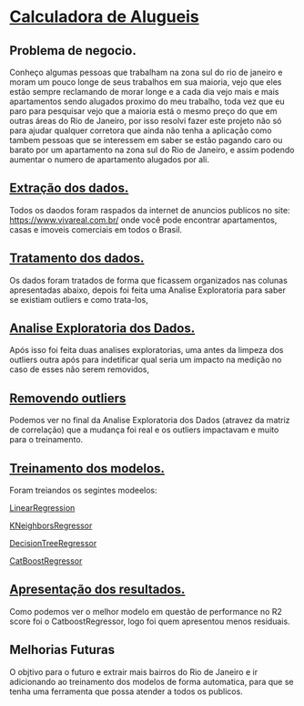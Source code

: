 # [Calculadora de Alugueis]( https://calculadora-de-alugueis.herokuapp.com/)

## Problema de negocio.

Conheço algumas pessoas que trabalham na zona sul do rio de janeiro e moram um pouco longe de seus trabalhos em sua maioria, vejo que eles estão sempre reclamando de morar longe e a cada dia vejo mais e mais apartamentos sendo alugados proximo do meu trabalho, toda vez que eu paro para pesquisar vejo que a maioria está o mesmo preço do que em outras áreas do Rio de Janeiro, por isso resolvi fazer este projeto não só para ajudar qualquer corretora que ainda não tenha a aplicação como tambem pessoas que se interessem em saber se estão pagando caro ou barato por um apartamento na zona sul do Rio de Janeiro, e assim podendo aumentar o numero de apartamento alugados por ali.

## [Extração dos dados.](https://github.com/thiago-vale/Data-Science/blob/main/calculadora-de-alugueis/Coletando-dados.py)

Todos os daodos foram raspados da internet de anuncios publicos no site: https://www.vivareal.com.br/ onde você pode encontrar apartamentos, casas e imoveis comerciais em todos o Brasil.

## [Tratamento dos dados.](https://github.com/thiago-vale/Data-Science/blob/main/calculadora-de-alugueis/Tratando-os-dados.py)

Os dados foram tratados de forma que ficassem organizados nas colunas apresentadas abaixo, depois foi feita uma Analise Exploratoria para saber se existiam outliers e como trata-los,


## [Analise Exploratoria dos Dados.](https://github.com/thiago-vale/Data-Science/blob/main/calculadora-de-alugueis/AED.ipynb)

Após isso foi feita duas analises exploratorias, uma antes da limpeza dos outliers outra após para indetificar qual seria um impacto na medição no caso de esses não serem removidos,

## [Removendo outliers](https://github.com/thiago-vale/Data-Science/blob/main/calculadora-de-alugueis/Limpando-outliers.py)

Podemos ver no final da Analise Exploratoria dos Dados (atravez da matriz de correlação) que a mudança foi real e os outliers impactavam e muito para o treinamento.

## [Treinamento dos modelos.](https://github.com/thiago-vale/Data-Science/blob/main/calculadora-de-alugueis/Escolhendo%20os%20Modelo.ipynb)

Foram treiandos os segintes modeelos:

[LinearRegression](https://scikit-learn.org/stable/modules/generated/sklearn.linear_model.LinearRegression.html)

[KNeighborsRegressor](https://scikit-learn.org/stable/modules/generated/sklearn.neighbors.KNeighborsRegressor.html)

[DecisionTreeRegressor](https://scikit-learn.org/stable/modules/generated/sklearn.tree.DecisionTreeRegressor.html)

[CatBoostRegressor](https://catboost.ai/docs/concepts/python-reference_catboostregressor.html)

## [Apresentação dos resultados.](https://github.com/thiago-vale/Data-Science/blob/main/calculadora-de-alugueis/Escolhendo%20os%20Modelo.ipynb)

Como podemos ver o melhor modelo em questão de performance no R2 score foi o CatboostRegressor, logo foi quem apresentou menos residuais.

## Melhorias Futuras

O objtivo para o futuro e extrair mais bairros do Rio de Janeiro e ir adicionando ao treinamento dos modelos de forma automatica, para que se tenha uma ferramenta que possa atender a todos os publicos.

